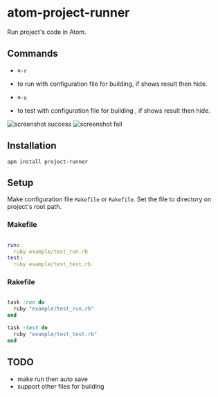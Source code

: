 atom-project-runner
==================

Run project's code in Atom.

Commands
-------

- `⌘-r`
 - to run with configuration file for building, if shows result then hide.

- `⌘-u`
 - to test with configuration file for building , if shows result then hide.


![screenshot success](https://raw.github.com/hirohisa/atom-project-runner/master/example/screenshot_success.png "Screenshot")
![screenshot fail](https://raw.github.com/hirohisa/atom-project-runner/master/example/screenshot_fail.png "Screenshot")


Installation
-------

```
apm install project-runner
```

Setup
-------

Make configuration file `Makefile` or `Rakefile`.
Set the file to directory on project's root path.

### Makefile
```yml

run:
  ruby example/test_run.rb
test:
  ruby example/test_test.rb

```

### Rakefile
```ruby

task :run do
  ruby "example/test_run.rb"
end

task :test do
  ruby "example/test_test.rb"
end

```

TODO
--------

- make run then auto save
- support other files for building

